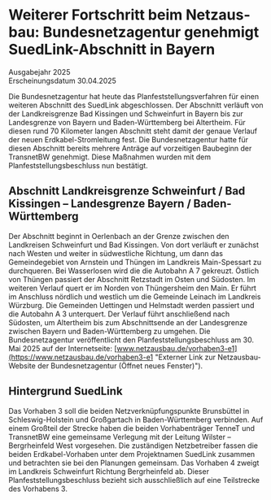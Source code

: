 

#  Wei­te­rer Fort­schritt beim Netz­aus­bau: Bundesnetzagentur ge­neh­migt Su­ed­Link-Ab­schnitt in Bay­ern 
Ausgabejahr 2025  
Erscheinungsdatum 30.04.2025  

Die Bundesnetzagentur hat heute das Planfeststellungsverfahren für einen weiteren Abschnitt des SuedLink abgeschlossen. Der Abschnitt verläuft von der Landkreisgrenze Bad Kissingen und Schweinfurt in Bayern bis zur Landesgrenze von Bayern und Baden-Württemberg bei Altertheim. Für diesen rund 70 Kilometer langen Abschnitt steht damit der genaue Verlauf der neuen Erdkabel-Stromleitung fest. Die Bundesnetzagentur hatte für diesen Abschnitt bereits mehrere Anträge auf vorzeitigen Baubeginn der TransnetBW genehmigt. Diese Maßnahmen wurden mit dem Planfeststellungsbeschluss nun bestätigt.
## Abschnitt Landkreisgrenze Schweinfurt / Bad Kissingen – Landesgrenze Bayern / Baden-Württemberg
Der Abschnitt beginnt in Oerlenbach an der Grenze zwischen den Landkreisen Schweinfurt und Bad Kissingen. Von dort verläuft er zunächst nach Westen und weiter in südwestliche Richtung, um dann das Gemeindegebiet von Arnstein und Thüngen im Landkreis Main-Spessart zu durchqueren. Bei Wasserlosen wird die die Autobahn A 7 gekreuzt. Östlich von Thüngen passiert der Abschnitt Retzstadt im Osten und Südosten. Im weiteren Verlauf quert er im Norden von Thüngersheim den Main. Er führt im Anschluss nördlich und westlich um die Gemeinde Leinach im Landkreis Würzburg. Die Gemeinden Uettingen und Helmstadt werden passiert und die Autobahn A 3 unterquert. Der Verlauf führt anschließend nach Südosten, um Altertheim bis zum Abschnittsende an der Landesgrenze zwischen Bayern und Baden-Württemberg zu umgehen. 
Die Bundesnetzagentur veröffentlicht den Planfeststellungsbeschluss am 30. Mai 2025 auf der Internetseite: [www.netzausbau.de/vorhaben3-e1](https://www.netzausbau.de/vorhaben3-e1 "Externer Link zur Netzausbau-Website der Bundesnetzagentur \(Öffnet neues Fenster\)").
## Hintergrund SuedLink
Das Vorhaben 3 soll die beiden Netzverknüpfungspunkte Brunsbüttel in Schleswig-Holstein und Großgartach in Baden-Württemberg verbinden. Auf einem Großteil der Strecke haben die beiden Vorhabenträger TenneT und TransnetBW eine gemeinsame Verlegung mit der Leitung Wilster – Bergrheinfeld West vorgesehen. Die zuständigen Netzbetreiber fassen die beiden Erdkabel-Vorhaben unter dem Projektnamen SuedLink zusammen und betrachten sie bei den Planungen gemeinsam. Das Vorhaben 4 zweigt im Landkreis Schweinfurt Richtung Bergrheinfeld ab. Dieser Planfeststellungsbeschluss bezieht sich ausschließlich auf eine Teilstrecke des Vorhabens 3.